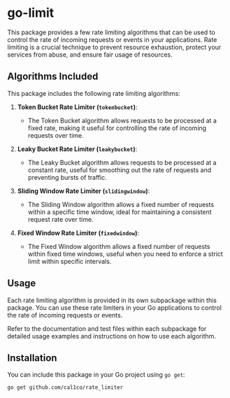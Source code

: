 # go-limit

This package provides a few rate limiting algorithms that can be used to control the rate of incoming requests or events in your applications. Rate limiting is a crucial technique to prevent resource exhaustion, protect your services from abuse, and ensure fair usage of resources.

## Algorithms Included

This package includes the following rate limiting algorithms:

1. **Token Bucket Rate Limiter (`tokenbucket`)**:
   - The Token Bucket algorithm allows requests to be processed at a fixed rate, making it useful for controlling the rate of incoming requests over time.

2. **Leaky Bucket Rate Limiter (`leakybucket`)**:
   - The Leaky Bucket algorithm allows requests to be processed at a constant rate, useful for smoothing out the rate of requests and preventing bursts of traffic.

3. **Sliding Window Rate Limiter (`slidingwindow`)**:
   - The Sliding Window algorithm allows a fixed number of requests within a specific time window, ideal for maintaining a consistent request rate over time.

4. **Fixed Window Rate Limiter (`fixedwindow`)**:
   - The Fixed Window algorithm allows a fixed number of requests within fixed time windows, useful when you need to enforce a strict limit within specific intervals.

## Usage

Each rate limiting algorithm is provided in its own subpackage within this package. You can use these rate limiters in your Go applications to control the rate of incoming requests or events.

Refer to the documentation and test files within each subpackage for detailed usage examples and instructions on how to use each algorithm.

## Installation

You can include this package in your Go project using `go get`:

```sh
go get github.com/cal1co/rate_limiter

